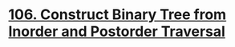 # [106. Construct Binary Tree from Inorder and Postorder Traversal](https://leetcode.com/problems/construct-binary-tree-from-inorder-and-postorder-traversal/)
 